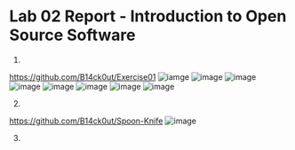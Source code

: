 # Lab 02 Report - Introduction to Open Source Software
1. 
https://github.com/B14ck0ut/Exercise01
![iamge](https://user-images.githubusercontent.com/68314331/150610771-c4b6828b-8a8a-4c9e-a7bc-cdf3795e0803.png)
![image](https://user-images.githubusercontent.com/68314331/150610967-766164aa-37d2-4ab3-a4de-37fd90360816.png)
![image](https://user-images.githubusercontent.com/68314331/150611324-e59ae753-af08-49c3-b5e0-e76f2df77706.png)
![image](https://user-images.githubusercontent.com/68314331/150611336-bb9ec6eb-5977-4ec0-883d-db7df74f171b.png)
![image](https://user-images.githubusercontent.com/68314331/150611702-a31acaac-7cad-47c0-82cd-af694bd5764c.png)
![image](https://user-images.githubusercontent.com/68314331/150611779-d3e8ff7c-b8ee-4031-9dfe-a9d26b397d59.png)
![image](https://user-images.githubusercontent.com/68314331/150612013-1fbc3b28-d3b5-41fc-ae46-aa0c972bcf90.png)
![image](https://user-images.githubusercontent.com/68314331/150612180-51b55c58-8cb6-47a0-93e9-c2418fa3c718.png)

2.
https://github.com/B14ck0ut/Spoon-Knife
![image](https://user-images.githubusercontent.com/68314331/150618314-420573f0-62f4-4ca0-9fe9-8b89e840770a.png)

3.
